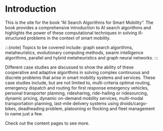 # Introduction

This is the site for the book “AI Search Algorithms for Smart Mobility”. The book provides a comprehensive introduction to AI search algorithms and highlights the power of these computational techniques in 
solving ill-structured problems in the context of smart mobility. 

:::{note}
Topics to be covered include: graph search algorithms, metaheuristics, evolutionary computing methods, swarm intelligence algorithms, parallel and hybrid metaheuristics and graph neural networks. 
:::


Different case studies are discussed to show the ability of these cooperative and adaptive algorithms in solving complex continuous and discrete problems that arise in smart mobility systems and services. These case studies include, but are not limited to, multi-criteria optimal routing, emergency dispatch and routing for first response emergency vehicles, personal transporter planning, ridesharing, ride-hailing or ridesourcing, dynamic pricing, dynamic on-demand mobility services, multi-modal transportation planning, last-mile delivery systems using droids/cargo-bikes, deadheading problem, platooning or flocking and fleet management to name just a few.


Check out the content pages to see more.
